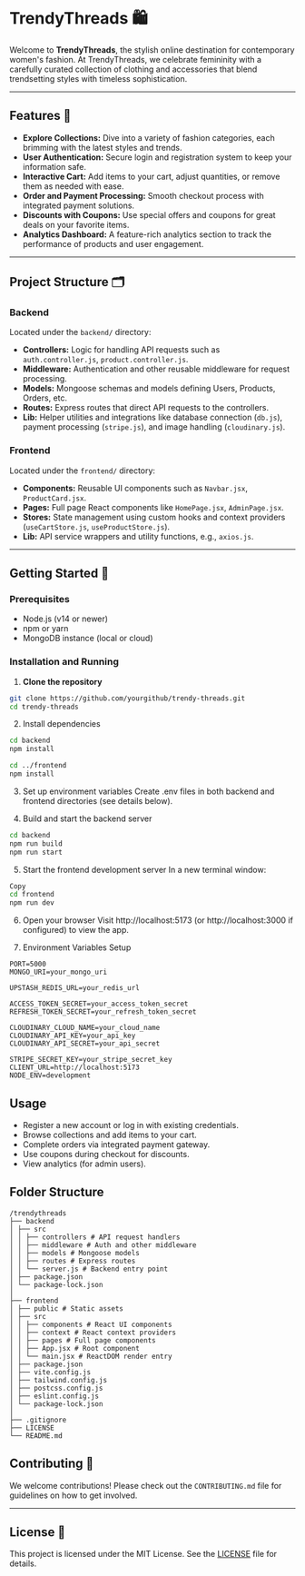 # TrendyThreads 🛍️

Welcome to **TrendyThreads**, the stylish online destination for contemporary women's fashion. At TrendyThreads, we celebrate femininity with a carefully curated collection of clothing and accessories that blend trendsetting styles with timeless sophistication.

---

## Features 🌸

- **Explore Collections:** Dive into a variety of fashion categories, each brimming with the latest styles and trends.  
- **User Authentication:** Secure login and registration system to keep your information safe.  
- **Interactive Cart:** Add items to your cart, adjust quantities, or remove them as needed with ease.  
- **Order and Payment Processing:** Smooth checkout process with integrated payment solutions.  
- **Discounts with Coupons:** Use special offers and coupons for great deals on your favorite items.  
- **Analytics Dashboard:** A feature-rich analytics section to track the performance of products and user engagement.  

---

## Project Structure 🗂️

### Backend  
Located under the `backend/` directory:  

- **Controllers:** Logic for handling API requests such as `auth.controller.js`, `product.controller.js`.  
- **Middleware:** Authentication and other reusable middleware for request processing.  
- **Models:** Mongoose schemas and models defining Users, Products, Orders, etc.  
- **Routes:** Express routes that direct API requests to the controllers.  
- **Lib:** Helper utilities and integrations like database connection (`db.js`), payment processing (`stripe.js`), and image handling (`cloudinary.js`).  

### Frontend  
Located under the `frontend/` directory:  

- **Components:** Reusable UI components such as `Navbar.jsx`, `ProductCard.jsx`.  
- **Pages:** Full page React components like `HomePage.jsx`, `AdminPage.jsx`.  
- **Stores:** State management using custom hooks and context providers (`useCartStore.js`, `useProductStore.js`).  
- **Lib:** API service wrappers and utility functions, e.g., `axios.js`.  

---

## Getting Started 🚀

### Prerequisites

- Node.js (v14 or newer)  
- npm or yarn  
- MongoDB instance (local or cloud)  

### Installation and Running

1. **Clone the repository**  
```bash
git clone https://github.com/yourgithub/trendy-threads.git
cd trendy-threads
```

2. Install dependencies
```bash
cd backend
npm install

cd ../frontend
npm install
```
3. Set up environment variables
Create .env files in both backend and frontend directories (see details below).

4. Build and start the backend server
```bash
cd backend
npm run build
npm run start
```
5. Start the frontend development server
In a new terminal window:

```bash
Copy
cd frontend
npm run dev
```
6. Open your browser
Visit http://localhost:5173 (or http://localhost:3000 if configured) to view the app.

7. Environment Variables Setup
```
PORT=5000
MONGO_URI=your_mongo_uri

UPSTASH_REDIS_URL=your_redis_url

ACCESS_TOKEN_SECRET=your_access_token_secret
REFRESH_TOKEN_SECRET=your_refresh_token_secret

CLOUDINARY_CLOUD_NAME=your_cloud_name
CLOUDINARY_API_KEY=your_api_key
CLOUDINARY_API_SECRET=your_api_secret

STRIPE_SECRET_KEY=your_stripe_secret_key
CLIENT_URL=http://localhost:5173
NODE_ENV=development
```

## Usage

- Register a new account or log in with existing credentials.  
- Browse collections and add items to your cart.  
- Complete orders via integrated payment gateway.  
- Use coupons during checkout for discounts.  
- View analytics (for admin users).  

## Folder Structure

```
/trendythreads
├── backend
│ ├── src
│ │ ├── controllers # API request handlers
│ │ ├── middleware # Auth and other middleware
│ │ ├── models # Mongoose models
│ │ ├── routes # Express routes
│ │ └── server.js # Backend entry point
│ ├── package.json
│ └── package-lock.json
│
├── frontend
│ ├── public # Static assets
│ ├── src
│ │ ├── components # React UI components
│ │ ├── context # React context providers
│ │ ├── pages # Full page components
│ │ ├── App.jsx # Root component
│ │ └── main.jsx # ReactDOM render entry
│ ├── package.json
│ ├── vite.config.js
│ ├── tailwind.config.js
│ ├── postcss.config.js
│ ├── eslint.config.js
│ └── package-lock.json
│
├── .gitignore
├── LICENSE
└── README.md
```

## Contributing 👭

We welcome contributions! Please check out the `CONTRIBUTING.md` file for guidelines on how to get involved.

---

## License 📄

This project is licensed under the MIT License. See the [LICENSE](LICENSE) file for details.

